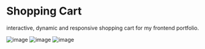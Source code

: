 # Shopping Cart
interactive, dynamic and responsive shopping cart for my frontend portfolio.

![image](https://user-images.githubusercontent.com/71194114/214157890-7388db33-21ef-48da-9ca4-3a6ac38ee3c7.png) ![image](https://user-images.githubusercontent.com/71194114/214158178-72a161bc-22a7-4de2-80ac-0e67fc284a4a.png) ![image](https://user-images.githubusercontent.com/71194114/214158011-af20d2cd-c75a-44e3-8573-c97bdd5698de.png)


